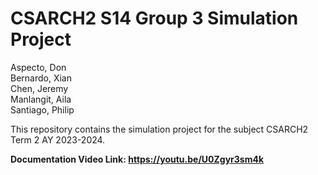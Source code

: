 # CSARCH2 S14 Group 3 Simulation Project
 
Aspecto, Don\
Bernardo, Xian\
Chen, Jeremy\
Manlangit, Aila\
Santiago, Philip

This repository contains the simulation project for the subject CSARCH2 Term 2 AY 2023-2024.

**Documentation Video Link: https://youtu.be/U0Zgyr3sm4k**
